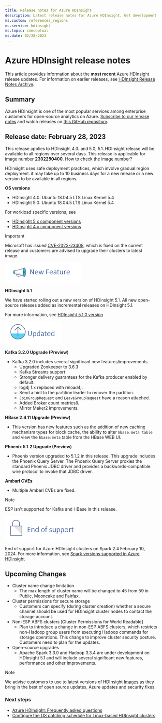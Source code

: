 ```yaml
---
title: Release notes for Azure HDInsight 
description: Latest release notes for Azure HDInsight. Get development tips and details for Hadoop, Spark, Hive, and more.
ms.custom: references_regions
ms.service: hdinsight
ms.topic: conceptual
ms.date: 02/28/2023
---
```



# Azure HDInsight release notes

This article provides information about the **most recent** Azure HDInsight release updates. For information on earlier releases, see [HDInsight Release Notes Archive](hdinsight-release-notes-archive.md).

## Summary

Azure HDInsight is one of the most popular services among enterprise customers for open-source analytics on Azure.
[Subscribe to our release notes](./subscribe-to-hdi-release-notes-repo.md) and watch releases on [this GitHub repository](https://github.com/hdinsight/release-notes/releases).

## Release date: February 28, 2023

This release applies to HDInsight 4.0. and 5.0, 5.1. HDInsight release will be available to all regions over several days. This release is applicable for image number **2302250400**. [How to check the image number?](./view-hindsight-cluster-image-version.md)

HDInsight uses safe deployment practices, which involve gradual region deployment. it may take up to 10 business days for a new release or a new version to be available in all regions.

**OS versions**

* HDInsight 4.0: Ubuntu 18.04.5 LTS Linux Kernel 5.4
* HDInsight 5.0: Ubuntu 18.04.5 LTS Linux Kernel 5.4

For workload specific versions, see 

* [HDInsight 5.x component versions](./hdinsight-5x-component-versioning.md)
* [HDInsight 4.x component versions](./hdinsight-40-component-versioning.md)

> [!IMPORTANT] 
> Microsoft has issued [CVE-2023-23408](https://msrc.microsoft.com/update-guide/vulnerability/CVE-2023-23408), which is fixed on the current release and customers are advised to upgrade their clusters to latest image. 

![Icon showing new features with text.](media/hdinsight-release-notes/new-icon-for-new-feature.png) 

**HDInsight 5.1**

We have started rolling out a new version of HDInsight 5.1. All new open-source releases added as incremental releases on HDInsight 5.1.

For more information, see [HDInsight 5.1.0 version](./hdinsight-51-component-versioning.md)

![Icon showing update with text.](media/hdinsight-release-notes/new-icon-for-updated.png)

**Kafka 3.2.0 Upgrade (Preview)** 

* Kafka 3.2.0 includes several significant new features/improvements.
	* Upgraded Zookeeper to 3.6.3
	* Kafka Streams support
	* Stronger delivery guarantees for the Kafka producer enabled by default.
	* log4j 1.x replaced with reload4j.
	* Send a hint to the partition leader to recover the partition.
	* `JoinGroupRequest` and `LeaveGroupRequest` have a reason attached.
	* Added Broker count metrics8. 
	* Mirror Maker2 improvements.

**HBase 2.4.11 Upgrade (Preview)**
* This version has new features such as the addition of new caching mechanism types for block cache, the ability to alter `hbase:meta table` and view the `hbase:meta` table from the HBase WEB UI. 

**Phoenix 5.1.2 Upgrade (Preview)**
 * Phoenix version upgraded to 5.1.2 in this release. This upgrade includes the Phoenix Query Server. The Phoenix Query Server proxies the standard Phoenix JDBC driver and provides a backwards-compatible wire protocol to invoke that JDBC driver.
 
**Ambari CVEs**
  * Multiple Ambari CVEs are fixed.

> [!NOTE]
> ESP isn't supported for Kafka and HBase in this release.
>

![Icon showing end of support with text.](media/hdinsight-release-notes/new-icon-for-end-of-support.png)

End of support for Azure HDInsight clusters on Spark 2.4 February 10, 2024. For more information, see [Spark versions supported in Azure HDInsight](./hdinsight-40-component-versioning.md#spark-versions-supported-in-azure-hdinsight)

## Upcoming Changes

* Cluster name change limitation 
  * The max length of cluster name will be changed to 45 from 59 in Public, Mooncake and Fairfax. 
* Cluster permissions for secure storage  
  * Customers can specify (during cluster creation) whether a secure channel should be used for HDInsight cluster nodes to contact the storage account. 
* Non-ESP ABFS clusters [Cluster Permissions for World Readable] 
  * Plan to introduce a change in non-ESP ABFS clusters, which restricts non-Hadoop group users from executing Hadoop commands for storage operations. This change to improve cluster security posture. Customers need to plan for the updates.
* Open-source upgrades
  * Apache Spark 3.3.0 and Hadoop 3.3.4 are under development on HDInsight 5.1 and will include several significant new features, performance and other improvements.

 > [!NOTE]
 > We advise customers to use to latest versions of HDInsight [Images](./view-hindsight-cluster-image-version.md) as they bring in the best of open source updates,  Azure updates and security fixes.

### Next steps
* [Azure HDInsight: Frequently asked questions](./hdinsight-faq.yml)
* [Configure the OS patching schedule for Linux-based HDInsight clusters](./hdinsight-os-patching.md)
